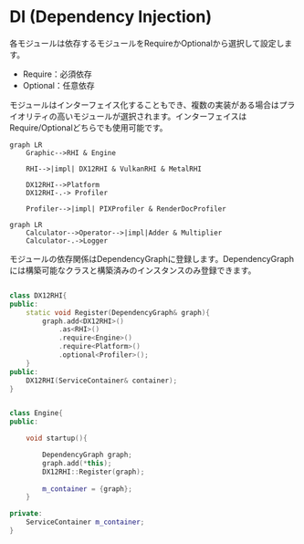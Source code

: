 DI (Dependency Injection)
============
各モジュールは依存するモジュールをRequireかOptionalから選択して設定します。  
* Require：必須依存
* Optional：任意依存

モジュールはインターフェイス化することもでき、複数の実装がある場合はプライオリティの高いモジュールが選択されます。インターフェイスはRequire/Optionalどちらでも使用可能です。

```mermaid
graph LR
    Graphic-->RHI & Engine

    RHI-->|impl| DX12RHI & VulkanRHI & MetalRHI
    
    DX12RHI-->Platform
    DX12RHI-.-> Profiler

    Profiler-->|impl| PIXProfiler & RenderDocProfiler
```

```mermaid
graph LR
    Calculator-->Operator-->|impl|Adder & Multiplier
    Calculator-.->Logger
```
モジュールの依存関係はDependencyGraphに登録します。DependencyGraphには構築可能なクラスと構築済みのインスタンスのみ登録できます。


```c++

class DX12RHI{
public:
    static void Register(DependencyGraph& graph){
        graph.add<DX12RHI>()
            .as<RHI>()
            .require<Engine>()
            .require<Platform>()
            .optional<Profiler>();
    }
public:
    DX12RHI(ServiceContainer& container);
}


class Engine{
public:

    void startup(){

        DependencyGraph graph;
        graph.add(*this);
        DX12RHI::Register(graph);
        
        m_container = {graph};
    }

private:
    ServiceContainer m_container;
}

```